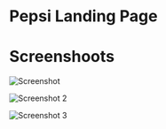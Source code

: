 # Pepsi Landing Page

# Screenshoots
![Screenshot](https://user-images.githubusercontent.com/84588706/147324514-4bbde52c-ec9b-4f66-af80-e7d0bc8eca7c.png)

![Screenshot 2](https://user-images.githubusercontent.com/84588706/147863925-e6f358b0-4bc3-4b96-9536-44a27b6eebee.png)

![Screenshot 3](https://user-images.githubusercontent.com/84588706/147863926-5466fcbc-e3d7-4649-bf43-eb067134de73.png)
